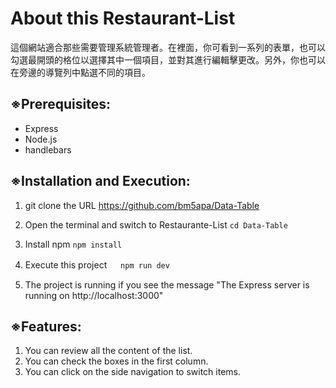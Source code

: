 # About this Restaurant-List

這個網站適合那些需要管理系統管理者。在裡面，你可看到一系列的表單，也可以勾選最開頭的格位以選擇其中一個項目，並對其進行編輯擊更改。另外，你也可以在旁邊的導覽列中點選不同的項目。

## ※Prerequisites:

- Express
- Node.js
- handlebars

## ※Installation and Execution:

1. git clone the URL
   https://github.com/bm5apa/Data-Table

2. Open the terminal and switch to Restaurante-List
   `cd Data-Table`

3. Install npm
   `npm install`

4. Execute this project 　
   `npm run dev`

5. The project is running if you see the message "The Express server is running on http://localhost:3000"

## ※Features:

1. You can review all the content of the list.
2. You can check the boxes in the first column.
3. You can click on the side navigation to switch items.
